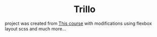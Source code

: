 <h1><center>Trillo </center></h1>
<p>project was created from  <a href="https://github.com/jonasschmedtmann/advanced-css-course/tree/master/Trillo"> This course</a> with modifications using flexbox layout scss and much more...</p>
